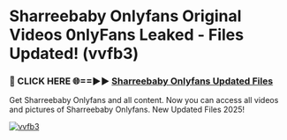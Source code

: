 # Sharreebaby Onlyfans Original Videos 0nlyFans Leaked - Files Updated! (vvfb3)

<h3>🔴 CLICK HERE 🌐==►► <a href="https://tinyurl.com/brd5kh86" rel="nofollow">Sharreebaby Onlyfans Updated Files</a></h3>

Get Sharreebaby Onlyfans and all content. Now you can access all videos and pictures of Sharreebaby Onlyfans. New Updated Files 2025!

[![vvfb3](https://i.imgur.com/K7sEzmb.gif)](https://tinyurl.com/brd5kh86)
